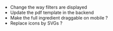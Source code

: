 - Change the way filters are displayed
- Update the pdf template in the backend
- Make the full ingredient draggable on mobile ?
- Replace icons by SVGs ?